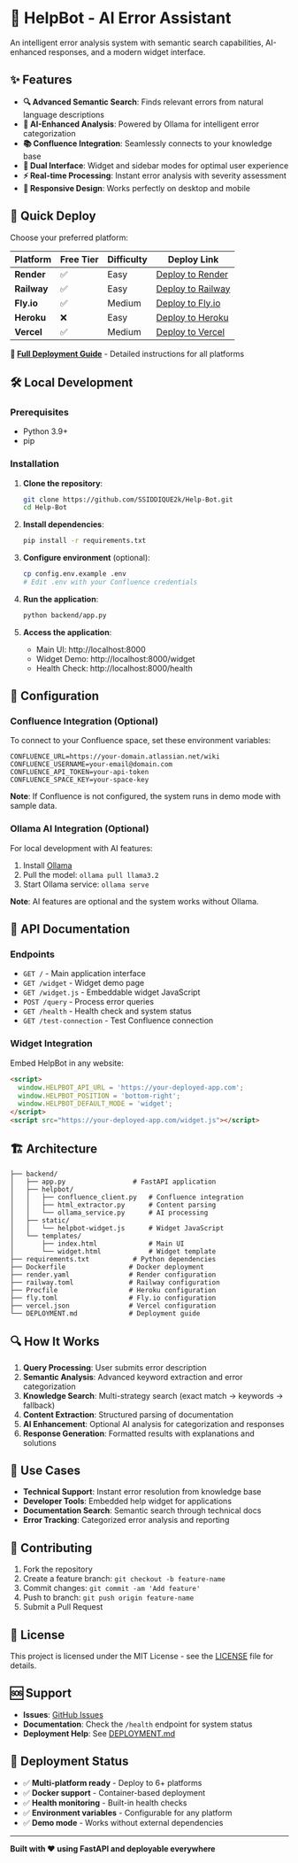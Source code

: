 # 🤖 HelpBot - AI Error Assistant

An intelligent error analysis system with semantic search capabilities, AI-enhanced responses, and a modern widget interface.

## ✨ Features

- **🔍 Advanced Semantic Search**: Finds relevant errors from natural language descriptions
- **🤖 AI-Enhanced Analysis**: Powered by Ollama for intelligent error categorization
- **📚 Confluence Integration**: Seamlessly connects to your knowledge base
- **🎯 Dual Interface**: Widget and sidebar modes for optimal user experience
- **⚡ Real-time Processing**: Instant error analysis with severity assessment
- **📱 Responsive Design**: Works perfectly on desktop and mobile

## 🚀 Quick Deploy

Choose your preferred platform:

| Platform | Free Tier | Difficulty | Deploy Link |
|----------|-----------|------------|-------------|
| **Render** | ✅ | Easy | [Deploy to Render](https://render.com) |
| **Railway** | ✅ | Easy | [Deploy to Railway](https://railway.app) |
| **Fly.io** | ✅ | Medium | [Deploy to Fly.io](https://fly.io) |
| **Heroku** | ❌ | Easy | [Deploy to Heroku](https://heroku.com) |
| **Vercel** | ✅ | Medium | [Deploy to Vercel](https://vercel.com) |

**📖 [Full Deployment Guide](DEPLOYMENT.md)** - Detailed instructions for all platforms

## 🛠️ Local Development

### Prerequisites

- Python 3.9+
- pip

### Installation

1. **Clone the repository**:
   ```bash
   git clone https://github.com/SSIDDIQUE2k/Help-Bot.git
   cd Help-Bot
   ```

2. **Install dependencies**:
   ```bash
   pip install -r requirements.txt
   ```

3. **Configure environment** (optional):
   ```bash
   cp config.env.example .env
   # Edit .env with your Confluence credentials
   ```

4. **Run the application**:
   ```bash
   python backend/app.py
   ```

5. **Access the application**:
   - Main UI: http://localhost:8000
   - Widget Demo: http://localhost:8000/widget
   - Health Check: http://localhost:8000/health

## 🔧 Configuration

### Confluence Integration (Optional)

To connect to your Confluence space, set these environment variables:

```env
CONFLUENCE_URL=https://your-domain.atlassian.net/wiki
CONFLUENCE_USERNAME=your-email@domain.com
CONFLUENCE_API_TOKEN=your-api-token
CONFLUENCE_SPACE_KEY=your-space-key
```

**Note**: If Confluence is not configured, the system runs in demo mode with sample data.

### Ollama AI Integration (Optional)

For local development with AI features:

1. Install [Ollama](https://ollama.ai)
2. Pull the model: `ollama pull llama3.2`
3. Start Ollama service: `ollama serve`

**Note**: AI features are optional and the system works without Ollama.

## 📖 API Documentation

### Endpoints

- `GET /` - Main application interface
- `GET /widget` - Widget demo page
- `GET /widget.js` - Embeddable widget JavaScript
- `POST /query` - Process error queries
- `GET /health` - Health check and system status
- `GET /test-connection` - Test Confluence connection

### Widget Integration

Embed HelpBot in any website:

```html
<script>
  window.HELPBOT_API_URL = 'https://your-deployed-app.com';
  window.HELPBOT_POSITION = 'bottom-right';
  window.HELPBOT_DEFAULT_MODE = 'widget';
</script>
<script src="https://your-deployed-app.com/widget.js"></script>
```

## 🏗️ Architecture

```
├── backend/
│   ├── app.py                 # FastAPI application
│   ├── helpbot/
│   │   ├── confluence_client.py   # Confluence integration
│   │   ├── html_extractor.py      # Content parsing
│   │   └── ollama_service.py      # AI processing
│   ├── static/
│   │   └── helpbot-widget.js      # Widget JavaScript
│   └── templates/
│       ├── index.html             # Main UI
│       └── widget.html            # Widget template
├── requirements.txt           # Python dependencies
├── Dockerfile                # Docker deployment
├── render.yaml               # Render configuration
├── railway.toml              # Railway configuration
├── Procfile                  # Heroku configuration
├── fly.toml                  # Fly.io configuration
├── vercel.json               # Vercel configuration
└── DEPLOYMENT.md             # Deployment guide
```

## 🔍 How It Works

1. **Query Processing**: User submits error description
2. **Semantic Analysis**: Advanced keyword extraction and error categorization
3. **Knowledge Search**: Multi-strategy search (exact match → keywords → fallback)
4. **Content Extraction**: Structured parsing of documentation
5. **AI Enhancement**: Optional AI analysis for categorization and responses
6. **Response Generation**: Formatted results with explanations and solutions

## 🎯 Use Cases

- **Technical Support**: Instant error resolution from knowledge base
- **Developer Tools**: Embedded help widget for applications
- **Documentation Search**: Semantic search through technical docs
- **Error Tracking**: Categorized error analysis and reporting

## 🤝 Contributing

1. Fork the repository
2. Create a feature branch: `git checkout -b feature-name`
3. Commit changes: `git commit -am 'Add feature'`
4. Push to branch: `git push origin feature-name`
5. Submit a Pull Request

## 📄 License

This project is licensed under the MIT License - see the [LICENSE](LICENSE) file for details.

## 🆘 Support

- **Issues**: [GitHub Issues](https://github.com/SSIDDIQUE2k/Help-Bot/issues)
- **Documentation**: Check the `/health` endpoint for system status
- **Deployment Help**: See [DEPLOYMENT.md](DEPLOYMENT.md)

## 🚀 Deployment Status

- ✅ **Multi-platform ready** - Deploy to 6+ platforms
- ✅ **Docker support** - Container-based deployment
- ✅ **Health monitoring** - Built-in health checks
- ✅ **Environment variables** - Configurable for any platform
- ✅ **Demo mode** - Works without external dependencies

---

**Built with ❤️ using FastAPI and deployable everywhere**
